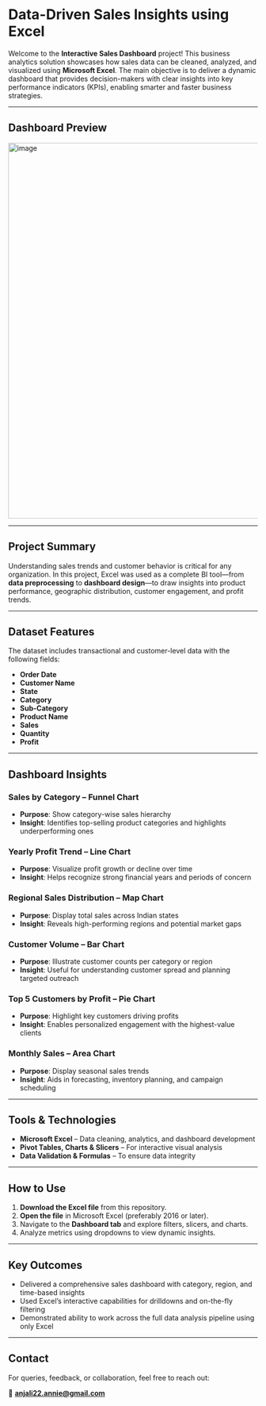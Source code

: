 # Data-Driven Sales Insights using Excel

Welcome to the **Interactive Sales Dashboard** project! This business analytics solution showcases how sales data can be cleaned, analyzed, and visualized using **Microsoft Excel**. The main objective is to deliver a dynamic dashboard that provides decision-makers with clear insights into key performance indicators (KPIs), enabling smarter and faster business strategies.

---

## Dashboard Preview  
<img width="1844" height="758" alt="image" src="https://github.com/user-attachments/assets/0e908e13-8cae-4f21-9bf3-ae06e2b6b548" />


---

## Project Summary

Understanding sales trends and customer behavior is critical for any organization. In this project, Excel was used as a complete BI tool—from **data preprocessing** to **dashboard design**—to draw insights into product performance, geographic distribution, customer engagement, and profit trends.

---

## Dataset Features

The dataset includes transactional and customer-level data with the following fields:

- **Order Date**
- **Customer Name**
- **State**
- **Category**
- **Sub-Category**
- **Product Name**
- **Sales**
- **Quantity**
- **Profit**

---

## Dashboard Insights

###  Sales by Category – Funnel Chart  
- **Purpose**: Show category-wise sales hierarchy  
- **Insight**: Identifies top-selling product categories and highlights underperforming ones

### Yearly Profit Trend – Line Chart  
- **Purpose**: Visualize profit growth or decline over time  
- **Insight**: Helps recognize strong financial years and periods of concern

### Regional Sales Distribution – Map Chart  
- **Purpose**: Display total sales across Indian states  
- **Insight**: Reveals high-performing regions and potential market gaps

### Customer Volume – Bar Chart  
- **Purpose**: Illustrate customer counts per category or region  
- **Insight**: Useful for understanding customer spread and planning targeted outreach

### Top 5 Customers by Profit – Pie Chart  
- **Purpose**: Highlight key customers driving profits  
- **Insight**: Enables personalized engagement with the highest-value clients

### Monthly Sales – Area Chart  
- **Purpose**: Display seasonal sales trends  
- **Insight**: Aids in forecasting, inventory planning, and campaign scheduling

---

##  Tools & Technologies

- **Microsoft Excel** – Data cleaning, analytics, and dashboard development  
- **Pivot Tables, Charts & Slicers** – For interactive visual analysis  
- **Data Validation & Formulas** – To ensure data integrity

---

##  How to Use

1. **Download the Excel file** from this repository.
2. **Open the file** in Microsoft Excel (preferably 2016 or later).
3. Navigate to the **Dashboard tab** and explore filters, slicers, and charts.
4. Analyze metrics using dropdowns to view dynamic insights.

---

## Key Outcomes

- Delivered a comprehensive sales dashboard with category, region, and time-based insights
- Used Excel’s interactive capabilities for drilldowns and on-the-fly filtering
- Demonstrated ability to work across the full data analysis pipeline using only Excel

---

## Contact

For queries, feedback, or collaboration, feel free to reach out:

📧 **anjali22.annie@gmail.com**
